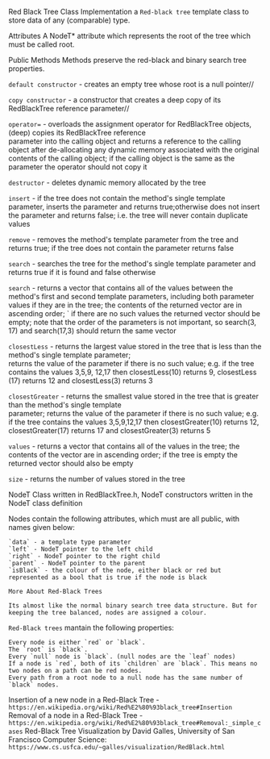 Red Black Tree Class
Implementation a `Red-black tree` template class to store data of any (comparable) type.


Attributes
A NodeT* attribute which represents the root of the tree which must be called root. 


Public Methods
Methods  preserve the red-black and binary search tree properties.

`default constructor` - creates an empty tree whose root is a null pointer//

`copy constructor` - a constructor that creates a deep copy of its RedBlackTree reference parameter//

`operator=` - overloads the assignment operator for RedBlackTree objects, (deep) copies its RedBlackTree reference       
                parameter into the calling object and returns a reference to the calling object after de-allocating any dynamic memory associated with the original contents of the calling object; if the calling object is the same as the parameter the operator should not copy it

`destructor` - deletes dynamic memory allocated by the tree

`insert` - if the tree does not contain the method's single template parameter, inserts the parameter and returns
            true;otherwise does not insert the parameter and returns false; i.e. the tree will never contain duplicate values

`remove` - removes the method's template parameter from the tree and returns true; if the tree does not contain the parameter returns false

`search` - searches the tree for the method's single template parameter and returns true if it is found and false otherwise

`search` - returns a vector that contains all of the values between the method's first and second template parameters, 
    including both parameter values if they are in the tree; the contents of the returned vector are in ascending order; `
    if there are no such values the returned vector should be empty; note that the order of the parameters is not important, so search(3, 17) and search(17,3) should return the same vector

`closestLess` - returns the largest value stored in the tree that is less than the method's single template parameter;   
                returns the value of the parameter if there is no such value; e.g. if the tree contains the values 3,5,9,
                12,17 then closestLess(10) returns 9, closestLess (17) returns 12 and closestLess(3) returns 3

`closestGreater` - returns the smallest value stored in the tree that is greater than the method's single template  
                    parameter; returns the value of the parameter if there is no such value; e.g. if the tree contains the values 3,5,9,12,17 then closestGreater(10) returns 12, closestGreater(17) returns 17 and closestGreater(3) returns 5

`values` - returns a vector that contains all of the values in the tree; the contents of the vector are in ascending 
            order; if the tree is empty the returned vector should also be empty

`size` - returns the number of values stored in the tree


NodeT Class written in RedBlackTree.h, 
NodeT constructors written in the NodeT class definition

Nodes contain the following attributes, which must are all public, with names given below:

    `data` - a template type parameter
    `left` - NodeT pointer to the left child
    `right` - NodeT pointer to the right child
    `parent` - NodeT pointer to the parent
    `isBlack` - the colour of the node, either black or red but represented as a bool that is true if the node is black



`More About Red-Black Trees`

    Its almost like the normal binary search tree data structure. But for keeping the tree balanced, nodes are assigned a colour.

`Red-Black trees`  mantain the following properties:

    Every node is either `red` or `black`.
    The `root` is `black`.
    Every `null` node is `black`. (null nodes are the `leaf` nodes)
    If a node is `red`, both of its `children` are `black`. This means no two nodes on a path can be red nodes.
    Every path from a root node to a null node has the same number of `black` nodes.


Insertion of a new node in a Red-Black Tree - `https://en.wikipedia.org/wiki/Red%E2%80%93black_tree#Insertion `
Removal of a node in a Red-Black Tree - `https://en.wikipedia.org/wiki/Red%E2%80%93black_tree#Removal:_simple_cases`
Red-Black Tree Visualization by David Galles, University of San Francisco Computer Science: `https://www.cs.usfca.edu/~galles/visualization/RedBlack.html`